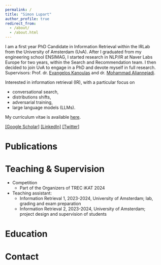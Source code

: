 ```yaml
---
permalink: /
title: "Simon Lupart"
author_profile: true
redirect_from: 
  - /about/
  - /about.html
---
```


I am a first year PhD Candidate in Information Retrieval within the IRLab from the University of Amsterdam (UvA). After I graduated from my engineering school ENSIMAG, I started research in NLP/IR at Naver Labs Europe for two years, within the Search and Recommendation team. I then decided to join UvA to engage in a PhD and devote myself in full research. Supervisors: Prof. dr. [Evangelos Kanoulas](https://staff.fnwi.uva.nl/e.kanoulas/) and dr. [Mohammad Aliannejadi](https://aliannejadi.com/).

Interested in information retrieval (IR), with a particular focus on 
- conversational search,
- distributions shifts,
- adversarial training, 
- large language models (LLMs).

My curriculum vitae is available [here](https://SimonLupart.github.io/files/CV_Simon_Lupart.pdf).   

[[Google Scholar]](https://scholar.google.com/citations?user=gJQMnv8AAAAJ&hl=en) [[LinkedIn]](https://www.linkedin.com/in/simon-lupart/) [[Twitter]](https://twitter.com/simon-lupart)


Publications
======


Teaching & Supervision
======
* Competition
  - Part of the Organizers of TREC iKAT 2024
* Teaching assistant: 
  - Information Retrieval 1, 2023-2024, University of Amsterdam; lab, grading and exam preparation
  - Information Retrieval 2, 2023-2024, University of Amsterdam; project design and supervision of students

Education
======


Contact
======

